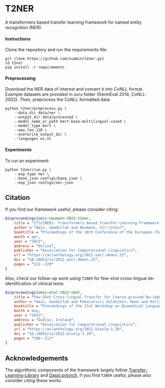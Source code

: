 # T2NER

A transformers based transfer learning framework for named entity recognition (NER).

#### Instructions

Clone the repository and run the requirements file:
```
git clone https://github.com/suamin/t2ner.git
cd t2ner
pip install -r requirements
```

#### Preprocessing

Download the NER data of interest and convert it into CoNLL format. Example datasets are provided in `data` folder (GermEval 2014, CoNLL-2002). Then, preprocess the CoNLL formatted data:

```
python t2ner/preprocess.py \
    --data_dir data/ner \
    --output_dir data/processed \
    --model_name_or_path bert-base-multilingual-cased \
    --model_type bert \
    --max_len 128 \
    --overwrite_output_dir \
    --languages es,nl
```

#### Experiments

To run an experiment:

```
python t2ner/run.py \
    --exp_type ner \
    --base_json configs/base.json \
    --exp_json configs/ner.json

```

## Citation

If you find our framework useful, please consider citing:

```bibtex
@inproceedings{amin-neumann-2021-t2ner,
    title = "{T}2{NER}: Transformers based Transfer Learning Framework for Named Entity Recognition",
    author = "Amin, Saadullah and Neumann, G{\"u}nter",
    booktitle = "Proceedings of the 16th Conference of the European Chapter of the Association for Computational Linguistics: System Demonstrations",
    month = apr,
    year = "2021",
    address = "Online",
    publisher = "Association for Computational Linguistics",
    url = "https://aclanthology.org/2021.eacl-demos.25",
    doi = "10.18653/v1/2021.eacl-demos.25",
    pages = "212--220"
}
```

Also, check our follow-up work using `T2NER` for few-shot cross-lingual de-identification of clinical texts:

```bibtex
@inproceedings{amin-etal-2022-shot,
    title = "Few-Shot Cross-lingual Transfer for Coarse-grained De-identification of Code-Mixed Clinical Texts",
    author = "Amin, Saadullah and Pokaratsiri Goldstein, Noon and Kelly Wixted, Morgan and Garcia-Rudolph, Alejandro and Mart{\'\i}nez-Costa, Catalina and Neumann, G{\"u}nter",
    booktitle = "Proceedings of the 21st Workshop on Biomedical Language Processing",
    month = may,
    year = "2022",
    address = "Dublin, Ireland",
    publisher = "Association for Computational Linguistics",
    url = "https://aclanthology.org/2022.bionlp-1.20",
    doi = "10.18653/v1/2022.bionlp-1.20",
    pages = "200--211"
}
```

## Acknowledgements 

The algorithmic components of the framework largely follow [Transfer-Learning-Library](https://github.com/thuml/Transfer-Learning-Library) and [Dassl.pytorch](https://github.com/KaiyangZhou/Dassl.pytorch), if you find `T2NER` useful, please also consider citing these works.
